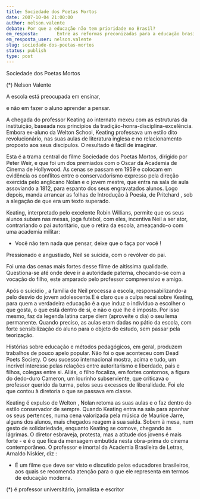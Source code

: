 ```yaml
---
title: Sociedade dos Poetas Mortos
date: 2007-10-04 21:00:00
author: nelson.valente
debate: Por que a educação não tem prioridade no Brasil?
em_resposta:       Entre as reformas preconizadas para a educação brasileira, seria originalíssimo pensar numa estratégia de marketing
em_resposta_user: nelson.valente
slug: sociedade-dos-poetas-mortos
status: publish 
type: post
---
```


Sociedade dos Poetas Mortos  

  

 (\*) Nelson Valente  

  

 A escola está preocupada em ensinar,  

 e não em fazer o aluno aprender a pensar.   

  

  

  

  

 A chegada do professor Keating ao internato mexeu com as estruturas da instituição, baseada nos princípios da tradição-honra-disciplina-excelência. Embora ex-aluno da Welton School, Keating professava um estilo dito revolucionário, nas suas aulas de literatura inglesa e no relacionamento proposto aos seus discípulos. O resultado é fácil de imaginar.  

 Esta é a trama central do filme Sociedade dos Poetas Mortos, dirigido por Peter Weir, e que foi um dos premiados com o Oscar da Academia de Cinema de Hollywood. As cenas se passam em 1959 e colocam em evidência os conflitos entre o conservadorismo expresso pela direção exercida pelo anglicano Nolan e o jovem mestre, que entra na sala de aula assoviando a 1812, para espanto dos seus engravatados alunos. Logo depois, manda arrancar as folhas de Introdução à Poesia, de Pritchard , sob a alegação de que era um texto superado.  

 Keating, interpretado pelo excelente Robin Willians, permite que os seus alunos subam nas mesas, joga futebol, com eles, incentiva Neil a ser ator, contrariando o pai autoritário, que o retira da escola, ameaçando-o com uma academia militar:  

- Você não tem nada que pensar, deixe que o faça por você !  

 Pressionado e angustiado, Neil se suicida, com o revólver do pai.  

Foi uma das cenas mais fortes desse filme de altíssima qualidade. Questiona-se até onde deve ir a autoridade paterna, chocando-se com a vocação do filho, este amparado pelo professor compreensivo e amigo.  

 Após o suicídio , a família de Neil processa a escola, responsabilizando-a pelo desvio do jovem adolescente.E é claro que a culpa recai sobre Keating, para quem a verdadeira educação é a que induz o indivíduo a escolher o que gosta, o que está dentro de si, e não o que lhe é imposto. Por isso mesmo, faz da legenda latina carpe diem (aproveite o dia) o seu lema permanente. Quando preciso, as aulas eram dadas no pátio da escola, com forte sensibilização do aluno para o objeto do estudo, sem passar pela teorização.  

 Histórias sobre educação e métodos pedagógicos, em geral, produzem trabalhos de pouco apelo popular. Não foi o que aconteceu com Dead Poets Society. O seu sucesso internacional mostra, acima e tudo, um incrível interesse pelas relações entre autoritarismo e liberdade, pais e filhos, colegas entre si. Aliás, o filho focaliza, em fortes contornos, a figura do dedo-duro Cameron, um lourinho subserviente, que criticava o professor querido da turma, pelos seus excessos de liberalidade. Foi ele que contou à diretoria o que se passava em classe.  

 Keating é expulso de Welton , Nolan retoma as suas aulas e o faz dentro do estilo conservador de sempre. Quando Keating entra na sala para apanhar os seus pertences, numa cena valorizada pela música de Maurice Jarre, alguns dos alunos, mais chegados reagem à sua saída. Sobem à mesa, num gesto de solidariedade, enquanto Keating se comove, chegando às lágrimas. O diretor esbraveja, protesta, mas a atitude dos jovens é mais forte - e é o que fica da mensagem embutida nesta obra-prima do cinema contemporâneo. O professor e imortal da Academia Brasileira de Letras, Arnaldo Niskier, diz :   

- É um filme que deve ser visto e discutido pelos educadores brasileiros, aos quais se recomenda atenção para o que ele representa em termos de educação moderna.  

  

  

  

(\*) é professor universitário, jornalista e escritor
